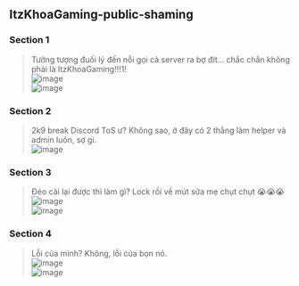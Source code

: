 ## ItzKhoaGaming-public-shaming

### Section 1
> Tưởng tượng đuối lý đến nỗi gọi cả server ra bợ đít... chắc chắn không phải là ItzKhoaGaming!!!1!  
![image](https://user-images.githubusercontent.com/67498765/152801290-84b257a3-ce2c-4d1e-9af6-4f4eaf2f6d24.png)  
![image](https://user-images.githubusercontent.com/67498765/152800080-267a21d1-01f2-4ce5-a0ad-9b0f5d8aaa8d.png)  

### Section 2  
> 2k9 break Discord ToS ư? Không sao, ở đây có 2 thằng làm helper và admin luôn, sợ gì.  
![image](https://user-images.githubusercontent.com/67498765/152801461-6eb74d65-25b1-49e8-93e3-01248af73f09.png)  

### Section 3  
> Đéo cãi lại được thì làm gì? Lock rồi về mút sữa mẹ chụt chụt 😭😭😭  
![image](https://user-images.githubusercontent.com/67498765/152802734-e338111a-6de7-4749-b91e-85474077f2b6.png)  
![image](https://user-images.githubusercontent.com/67498765/152802410-b8988b2c-5f72-4cfb-8835-31425f984a0a.png)  

### Section 4  
> Lỗi của mình? Không, lỗi của bọn nó.  
![image](https://user-images.githubusercontent.com/67498765/152801862-3e7c1815-a039-443b-a8e9-26c09ad70339.png)  
![image](https://user-images.githubusercontent.com/67498765/152801938-149102a5-44f2-412d-a580-d882787db406.png)  
